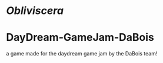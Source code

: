 # _Obliviscera_

# DayDream-GameJam-DaBois

a game made for the daydream game jam by the DaBois team!
